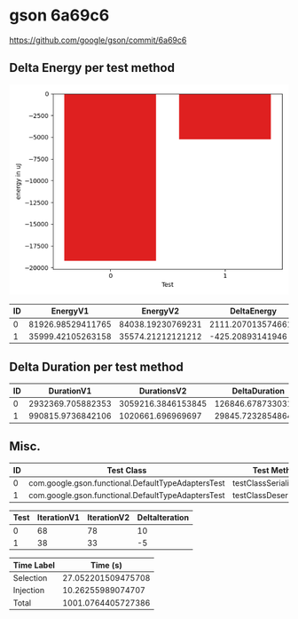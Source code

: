 # gson 6a69c6


https://github.com/google/gson/commit/6a69c6



## Delta Energy per test method

![](./gson_delta_energy_0_v.png)


| ID | EnergyV1 | EnergyV2 | DeltaEnergy | σV1 | σV2 |
| --- | --- | --- | --- | --- | --- |
| 0 | 81926.98529411765 | 84038.19230769231 | 2111.2070135746617 | 82049.53729204096 | 81702.35563830234 |
| 1 | 35999.42105263158 | 35574.21212121212 | -425.20893141946 | 9313.113475749578 | 8215.06854859014 |

## Delta Duration per test method


| ID | DurationV1 | DurationsV2 | DeltaDuration |
| --- | --- | --- | --- |
| 0 | 2932369.705882353 | 3059216.3846153845 | 126846.67873303173 |
| 1 | 990815.9736842106 | 1020661.696969697 | 29845.723285486456 |

## Misc.

| ID | Test Class | Test Method |
| --- | --- | --- |
| 0 | com.google.gson.functional.DefaultTypeAdaptersTest | testClassSerialization |
| 1 | com.google.gson.functional.DefaultTypeAdaptersTest | testClassDeserialization |




| Test | IterationV1 | IterationV2 | DeltaIteration |
| --- | --- | --- | --- |
| 0 | 68 | 78 | 10 |
| 1 | 38 | 33 | -5 |



| Time Label | Time (s) |
| --- | --- |
| Selection | 27.052201509475708 |
| Injection | 10.26255989074707 |
| Total | 1001.0764405727386 |


